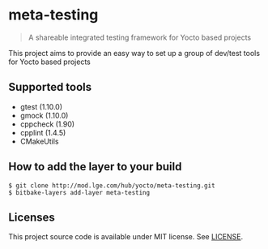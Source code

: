 meta-testing
============

> A shareable integrated testing framework for Yocto based projects

This project aims to provide an easy way to set up a group of dev/test tools for Yocto based projects


Supported tools
---------------

* gtest (1.10.0)
* gmock (1.10.0)
* cppcheck (1.90)
* cpplint (1.4.5)
* CMakeUtils


How to add the layer to your build
----------------------------------

    $ git clone http://mod.lge.com/hub/yocto/meta-testing.git
    $ bitbake-layers add-layer meta-testing


Licenses
--------

This project source code is available under MIT license. See [LICENSE](LICENSE).
